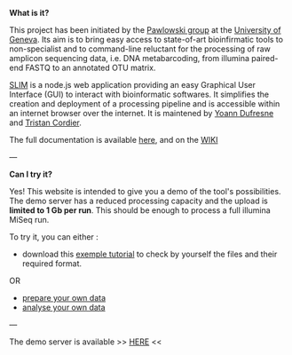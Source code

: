   
**What is it?**

This project has been initiated by the [Pawlowski group](https://genev.unige.ch/research/laboratory/Jan-Pawlowski) at the [University of Geneva](https://www.unige.ch/en/university/presentation/). Its aim is to bring easy access to state-of-art bioinfirmatic tools to non-specialist and to command-line reluctant for the processing of raw amplicon sequencing data, i.e. DNA metabarcoding, from illumina paired-end FASTQ to an annotated OTU matrix. 

[SLIM](https://github.com/yoann-dufresne/SLIM) is a node.js web application providing an easy Graphical User Interface (GUI) to interact with bioinformatic softwares. It simplifies the creation and deployment of a processing pipeline and is accessible within an internet browser over the internet. It is maintened by [Yoann Dufresne](mailto:yoann.dufresne0@gmail.com) and [Tristan Cordier](mailto:tristan.cordier@gmail.com).

The full documentation is available [here](https://github.com/yoann-dufresne/SLIM), and on the [WIKI](https://github.com/yoann-dufresne/SLIM/wiki)

—


**Can I try it?**

Yes! This website is intended to give you a demo of the tool's possibilities. The demo server has a reduced processing capacity  and the upload is **limited to 1 Gb per run**. This should be enough to process a full illumina MiSeq run.

To try it, you can either :
- download this [exemple tutorial](https://github.com/trtcrd/SLIM/blob/gh-pages/assets/tuto/exemple_tuto.zip) to check by yourself the files and their required format. 

OR 

- [prepare your own data](https://github.com/yoann-dufresne/SLIM#prepare-and-upload-your-data)
- [analyse your own data](https://github.com/yoann-dufresne/SLIM#analyse-your-data)

— 

The demo server is available >> [HERE](http://129.194.58.48:8080/) << 
















